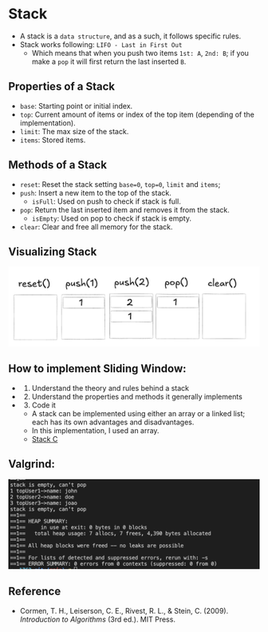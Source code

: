 # Stack

- A stack is a `data structure`, and as a such, it follows specific rules.
- Stack works following: `LIFO - Last in First Out`
  - Which means that when you push two items `1st: A`, `2nd: B`; if you make a `pop` it will first return the last inserted `B`.

## Properties of a Stack

- `base`: Starting point or initial index.
- `top`: Current amount of items or index of the top item (depending of the implementation).
- `limit`: The max size of the stack.
- `items`: Stored items.

## Methods of a Stack

- `reset`: Reset the stack setting `base=0`, `top=0`, `limit` and `items`;
- `push`: Insert a new item to the top of the stack.
  - `isFull`: Used on push to check if stack is full.
- `pop`: Return the last inserted item and removes it from the stack.
  - `isEmpty`: Used on pop to check if stack is empty.
- `clear`: Clear and free all memory for the stack.

## Visualizing Stack

![Stack visualization](./../assets/1st-stack-visualization.png)

## How to implement Sliding Window:

- 1. Understand the theory and rules behind a stack
- 2. Understand the properties and methods it generally implements
- 3. Code it
  - A stack can be implemented using either an array or a linked list; each has its own advantages and disadvantages.
  - In this implementation, I used an array.
  - [Stack C](./stack.c)

## Valgrind:

![Valgrind result](./../assets/valgrind-stack-c.png)

## Reference

- Cormen, T. H., Leiserson, C. E., Rivest, R. L., & Stein, C. (2009). _Introduction to Algorithms_ (3rd ed.). MIT Press.
